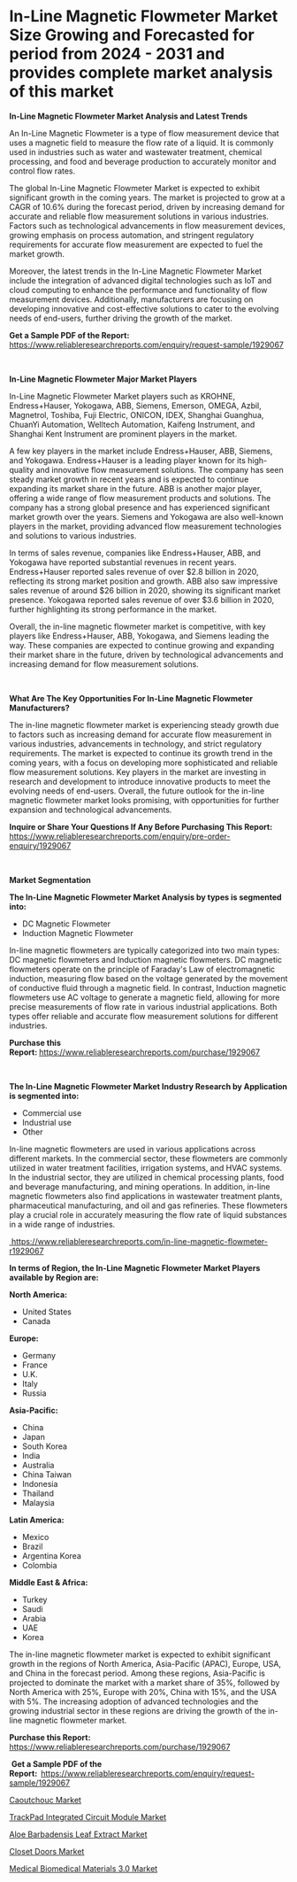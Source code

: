 <p><h1>In-Line Magnetic Flowmeter Market Size Growing and Forecasted for period from 2024 - 2031 and provides complete market analysis of this market</h1></p><p><strong>In-Line Magnetic Flowmeter Market Analysis and Latest Trends</strong></p>
<p><p>An In-Line Magnetic Flowmeter is a type of flow measurement device that uses a magnetic field to measure the flow rate of a liquid. It is commonly used in industries such as water and wastewater treatment, chemical processing, and food and beverage production to accurately monitor and control flow rates.</p><p>The global In-Line Magnetic Flowmeter Market is expected to exhibit significant growth in the coming years. The market is projected to grow at a CAGR of 10.6% during the forecast period, driven by increasing demand for accurate and reliable flow measurement solutions in various industries. Factors such as technological advancements in flow measurement devices, growing emphasis on process automation, and stringent regulatory requirements for accurate flow measurement are expected to fuel the market growth.</p><p>Moreover, the latest trends in the In-Line Magnetic Flowmeter Market include the integration of advanced digital technologies such as IoT and cloud computing to enhance the performance and functionality of flow measurement devices. Additionally, manufacturers are focusing on developing innovative and cost-effective solutions to cater to the evolving needs of end-users, further driving the growth of the market.</p></p>
<p><strong>Get a Sample PDF of the Report:&nbsp;</strong> <a href="https://www.reliableresearchreports.com/enquiry/request-sample/1929067">https://www.reliableresearchreports.com/enquiry/request-sample/1929067</a></p>
<p>&nbsp;</p>
<p><strong>In-Line Magnetic Flowmeter Major Market Players</strong></p>
<p><p>In-Line Magnetic Flowmeter Market players such as KROHNE, Endress+Hauser, Yokogawa, ABB, Siemens, Emerson, OMEGA, Azbil, Magnetrol, Toshiba, Fuji Electric, ONICON, IDEX, Shanghai Guanghua, ChuanYi Automation, Welltech Automation, Kaifeng Instrument, and Shanghai Kent Instrument are prominent players in the market.</p><p>A few key players in the market include Endress+Hauser, ABB, Siemens, and Yokogawa. Endress+Hauser is a leading player known for its high-quality and innovative flow measurement solutions. The company has seen steady market growth in recent years and is expected to continue expanding its market share in the future. ABB is another major player, offering a wide range of flow measurement products and solutions. The company has a strong global presence and has experienced significant market growth over the years. Siemens and Yokogawa are also well-known players in the market, providing advanced flow measurement technologies and solutions to various industries.</p><p>In terms of sales revenue, companies like Endress+Hauser, ABB, and Yokogawa have reported substantial revenues in recent years. Endress+Hauser reported sales revenue of over $2.8 billion in 2020, reflecting its strong market position and growth. ABB also saw impressive sales revenue of around $26 billion in 2020, showing its significant market presence. Yokogawa reported sales revenue of over $3.6 billion in 2020, further highlighting its strong performance in the market.</p><p>Overall, the in-line magnetic flowmeter market is competitive, with key players like Endress+Hauser, ABB, Yokogawa, and Siemens leading the way. These companies are expected to continue growing and expanding their market share in the future, driven by technological advancements and increasing demand for flow measurement solutions.</p></p>
<p>&nbsp;</p>
<p><strong>What Are The Key Opportunities For In-Line Magnetic Flowmeter Manufacturers?</strong></p>
<p><p>The in-line magnetic flowmeter market is experiencing steady growth due to factors such as increasing demand for accurate flow measurement in various industries, advancements in technology, and strict regulatory requirements. The market is expected to continue its growth trend in the coming years, with a focus on developing more sophisticated and reliable flow measurement solutions. Key players in the market are investing in research and development to introduce innovative products to meet the evolving needs of end-users. Overall, the future outlook for the in-line magnetic flowmeter market looks promising, with opportunities for further expansion and technological advancements.</p></p>
<p><strong>Inquire or Share Your Questions If Any Before Purchasing This Report:</strong> <a href="https://www.reliableresearchreports.com/enquiry/pre-order-enquiry/1929067">https://www.reliableresearchreports.com/enquiry/pre-order-enquiry/1929067</a></p>
<p>&nbsp;</p>
<p><strong>Market Segmentation</strong></p>
<p><strong>The In-Line Magnetic Flowmeter Market Analysis by types is segmented into:</strong></p>
<p><ul><li>DC Magnetic Flowmeter</li><li>Induction Magnetic Flowmeter</li></ul></p>
<p><p>In-line magnetic flowmeters are typically categorized into two main types: DC magnetic flowmeters and Induction magnetic flowmeters. DC magnetic flowmeters operate on the principle of Faraday's Law of electromagnetic induction, measuring flow based on the voltage generated by the movement of conductive fluid through a magnetic field. In contrast, Induction magnetic flowmeters use AC voltage to generate a magnetic field, allowing for more precise measurements of flow rate in various industrial applications. Both types offer reliable and accurate flow measurement solutions for different industries.</p></p>
<p><strong>Purchase this Report:&nbsp;</strong><a href="https://www.reliableresearchreports.com/purchase/1929067">https://www.reliableresearchreports.com/purchase/1929067</a></p>
<p>&nbsp;</p>
<p><strong>The In-Line Magnetic Flowmeter Market Industry Research by Application is segmented into:</strong></p>
<p><ul><li>Commercial use</li><li>Industrial use</li><li>Other</li></ul></p>
<p><p>In-line magnetic flowmeters are used in various applications across different markets. In the commercial sector, these flowmeters are commonly utilized in water treatment facilities, irrigation systems, and HVAC systems. In the industrial sector, they are utilized in chemical processing plants, food and beverage manufacturing, and mining operations. In addition, in-line magnetic flowmeters also find applications in wastewater treatment plants, pharmaceutical manufacturing, and oil and gas refineries. These flowmeters play a crucial role in accurately measuring the flow rate of liquid substances in a wide range of industries.</p></p>
<p><a href="https://www.reliableresearchreports.com/in-line-magnetic-flowmeter-r1929067">&nbsp;https://www.reliableresearchreports.com/in-line-magnetic-flowmeter-r1929067</a></p>
<p><strong>In terms of Region, the In-Line Magnetic Flowmeter Market Players available by Region are:</strong></p>
<p>
    <p> <strong> North America: </strong>
        <ul>
            <li>United States</li>
            <li>Canada</li>
        </ul>
        </p> 
    <p> <strong> Europe: </strong>
        <ul>
            <li>Germany</li>
            <li>France</li>
            <li>U.K.</li>
            <li>Italy</li>
            <li>Russia</li>
        </ul>
        </p> 
    <p> <strong> Asia-Pacific: </strong>
        <ul>
            <li>China</li>
            <li>Japan</li>
            <li>South Korea</li>
            <li>India</li>
            <li>Australia</li>
            <li>China Taiwan</li>
            <li>Indonesia</li>
            <li>Thailand</li>
            <li>Malaysia</li>
        </ul>
        </p> 
    <p> <strong> Latin America: </strong>
        <ul>
            <li>Mexico</li>
            <li>Brazil</li>
            <li>Argentina Korea</li>
            <li>Colombia</li>
        </ul>
        </p> 
    <p> <strong> Middle East & Africa: </strong>
        <ul>
            <li>Turkey</li>
            <li>Saudi</li>
            <li>Arabia</li>
            <li>UAE</li>
            <li>Korea</li>
        </ul>
    </p>
    </p>
<p><p>The in-line magnetic flowmeter market is expected to exhibit significant growth in the regions of North America, Asia-Pacific (APAC), Europe, USA, and China in the forecast period. Among these regions, Asia-Pacific is projected to dominate the market with a market share of 35%, followed by North America with 25%, Europe with 20%, China with 15%, and the USA with 5%. The increasing adoption of advanced technologies and the growing industrial sector in these regions are driving the growth of the in-line magnetic flowmeter market.</p></p>
<p><strong>Purchase this Report: </strong><a href="https://www.reliableresearchreports.com/purchase/1929067">https://www.reliableresearchreports.com/purchase/1929067</a></p>
<p>&nbsp;<strong>Get a Sample PDF of the Report:&nbsp;&nbsp;</strong><a href="https://www.reliableresearchreports.com/enquiry/request-sample/1929067">https://www.reliableresearchreports.com/enquiry/request-sample/1929067</a></p>
<p><strong></strong></p>
<p><p><a href="https://www.linkedin.com/pulse/caoutchouc-market-size-share-analysis-growth-trends-forecast-drsce">Caoutchouc Market</a></p><p><a href="https://github.com/brittnycachero596/Market-Research-Report-List-1/blob/main/trackpad-integrated-circuit-module-market.md">TrackPad Integrated Circuit Module Market</a></p><p><a href="https://medium.com/@carol.alsopr44536/aloe-barbadensis-leaf-extract-market-investigation-industry-evolution-and-forecast-till-2031-38c8d2f7beba">Aloe Barbadensis Leaf Extract Market</a></p><p><a href="https://github.com/ChloeConn57/Market-Research-Report-List-1/blob/main/closet-doors-market.md">Closet Doors Market</a></p><p><a href="https://medium.com/@ralphyoung1949/analyzing-medical-biomedical-materials-3-0-00abccbf4c41">Medical Biomedical Materials 3.0 Market</a></p></p>